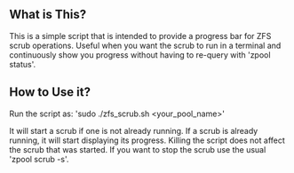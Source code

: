## What is This?

This is a simple script that is intended to provide a progress bar for ZFS scrub operations. Useful when you want the scrub to run in a terminal and continuously show you progress without having to re-query with 'zpool status'.

## How to Use it?

Run the script as: 'sudo ./zfs_scrub.sh <your_pool_name>'

It will start a scrub if one is not already running. If a scrub is already running, it will start displaying its progress. Killing the script does not affect the scrub that was started. If you want to stop the scrub use the usual 'zpool scrub -s'. 
